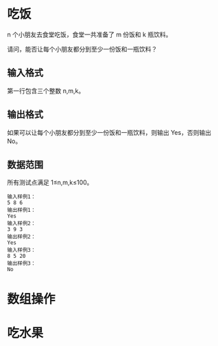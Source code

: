 # 吃饭
n 个小朋友去食堂吃饭，食堂一共准备了 m 份饭和 k 瓶饮料。

请问，能否让每个小朋友都分到至少一份饭和一瓶饮料？

## 输入格式
第一行包含三个整数 n,m,k。

## 输出格式
如果可以让每个小朋友都分到至少一份饭和一瓶饮料，则输出 Yes，否则输出 No。

## 数据范围
所有测试点满足 1≤n,m,k≤100。
```
输入样例1：
5 8 6
输出样例1：
Yes
输入样例2：
3 9 3
输出样例2：
Yes
输入样例3：
8 5 20
输出样例3：
No
```

# 数组操作

# 吃水果
